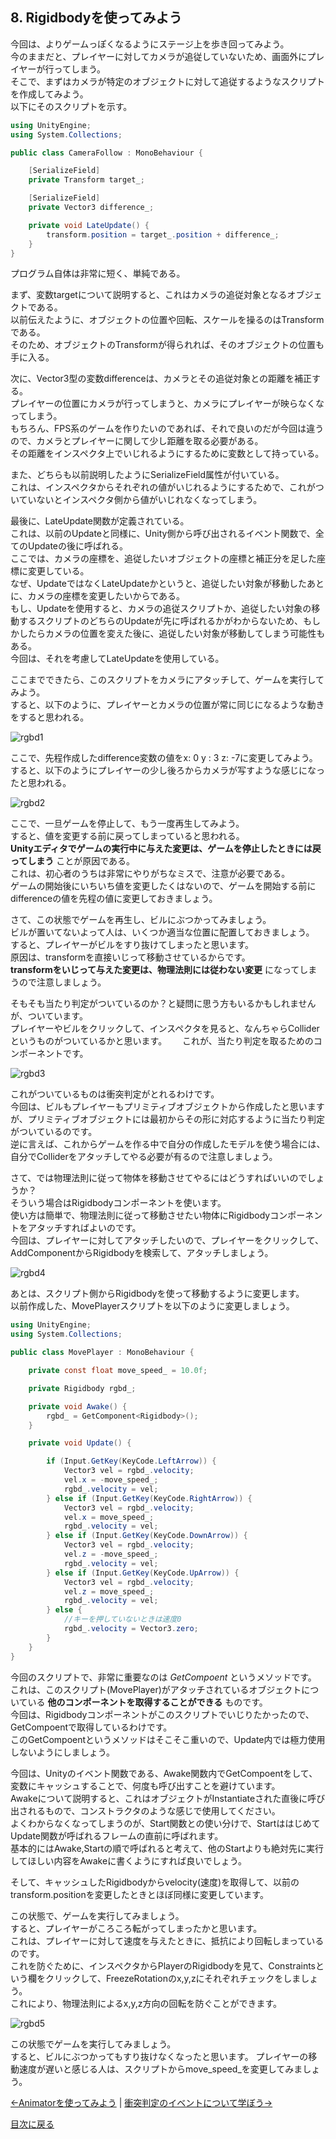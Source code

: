 ## 8. Rigidbodyを使ってみよう

今回は、よりゲームっぽくなるようにステージ上を歩き回ってみよう。  
今のままだと、プレイヤーに対してカメラが追従していないため、画面外にプレイヤーが行ってしまう。  
そこで、まずはカメラが特定のオブジェクトに対して追従するようなスクリプトを作成してみよう。  
以下にそのスクリプトを示す。  

````cs
using UnityEngine;
using System.Collections;

public class CameraFollow : MonoBehaviour {

    [SerializeField]
    private Transform target_;

    [SerializeField]
    private Vector3 difference_;

    private void LateUpdate() {
        transform.position = target_.position + difference_;
    }
}
````

プログラム自体は非常に短く、単純である。  

まず、変数targetについて説明すると、これはカメラの追従対象となるオブジェクトである。  
以前伝えたように、オブジェクトの位置や回転、スケールを操るのはTransformである。  
そのため、オブジェクトのTransformが得られれば、そのオブジェクトの位置も手に入る。  

次に、Vector3型の変数differenceは、カメラとその追従対象との距離を補正する。  
プレイヤーの位置にカメラが行ってしまうと、カメラにプレイヤーが映らなくなってしまう。  
もちろん、FPS系のゲームを作りたいのであれば、それで良いのだが今回は違うので、カメラとプレイヤーに関して少し距離を取る必要がある。  
その距離をインスペクタ上でいじれるようにするために変数として持っている。  

また、どちらも以前説明したようにSerializeField属性が付いている。  
これは、インスペクタからそれぞれの値がいじれるようにするためで、これがついていないとインスペクタ側から値がいじれなくなってしまう。  

最後に、LateUpdate関数が定義されている。  
これは、以前のUpdateと同様に、Unity側から呼び出されるイベント関数で、全てのUpdateの後に呼ばれる。  
ここでは、カメラの座標を、追従したいオブジェクトの座標と補正分を足した座標に変更している。  
なぜ、UpdateではなくLateUpdateかというと、追従したい対象が移動したあとに、カメラの座標を変更したいからである。  
もし、Updateを使用すると、カメラの追従スクリプトか、追従したい対象の移動するスクリプトのどちらのUpdateが先に呼ばれるかがわからないため、もしかしたらカメラの位置を変えた後に、追従したい対象が移動してしまう可能性もある。  
今回は、それを考慮してLateUpdateを使用している。

ここまでできたら、このスクリプトをカメラにアタッチして、ゲームを実行してみよう。  
すると、以下のように、プレイヤーとカメラの位置が常に同じになるような動きをすると思われる。  

![rgbd1](../Images/rgbd1.png)

ここで、先程作成したdifference変数の値をx: 0 y : 3 z: -7に変更してみよう。  
すると、以下のようにプレイヤーの少し後ろからカメラが写すような感じになったと思われる。  

![rgbd2](../Images/rgbd2.png)

ここで、一旦ゲームを停止して、もう一度再生してみよう。  
すると、値を変更する前に戻ってしまっていると思われる。  
**Unityエディタでゲームの実行中に与えた変更は、ゲームを停止したときには戻ってしまう** ことが原因である。  
これは、初心者のうちは非常にやりがちなミスで、注意が必要である。  
ゲームの開始後にいちいち値を変更したくはないので、ゲームを開始する前にdifferenceの値を先程の値に変更しておきましょう。　　

さて、この状態でゲームを再生し、ビルにぶつかってみましょう。  
ビルが置いてないよって人は、いくつか適当な位置に配置しておきましょう。  
すると、プレイヤーがビルをすり抜けてしまったと思います。  
原因は、transformを直接いじって移動させているからです。  
**transformをいじって与えた変更は、物理法則には従わない変更** になってしまうので注意しましょう。  

そもそも当たり判定がついているのか？と疑問に思う方もいるかもしれませんが、ついています。  
プレイヤーやビルをクリックして、インスペクタを見ると、なんちゃらColliderというものがついているかと思います。　　
これが、当たり判定を取るためのコンポーネントです。

![rgbd3](../Images/rgbd3.png)

これがついているものは衝突判定がとれるわけです。  
今回は、ビルもプレイヤーもプリミティブオブジェクトから作成したと思いますが、プリミティブオブジェクトには最初からその形に対応するように当たり判定がついているのです。  
逆に言えば、これからゲームを作る中で自分の作成したモデルを使う場合には、自分でColliderをアタッチしてやる必要が有るので注意しましょう。  

さて、では物理法則に従って物体を移動させてやるにはどうすればいいのでしょうか？  
そういう場合はRigidbodyコンポーネントを使います。  
使い方は簡単で、物理法則に従って移動させたい物体にRigidbodyコンポーネントをアタッチすればよいのです。  
今回は、プレイヤーに対してアタッチしたいので、プレイヤーをクリックして、AddComponentからRigidbodyを検索して、アタッチしましょう。  

![rgbd4](../Images/rgbd4.png)

あとは、スクリプト側からRigidbodyを使って移動するように変更します。  
以前作成した、MovePlayerスクリプトを以下のように変更しましょう。

````cs
using UnityEngine;
using System.Collections;

public class MovePlayer : MonoBehaviour {

    private const float move_speed_ = 10.0f;

    private Rigidbody rgbd_;

    private void Awake() {
        rgbd_ = GetComponent<Rigidbody>();
    }

    private void Update() {

        if (Input.GetKey(KeyCode.LeftArrow)) {
            Vector3 vel = rgbd_.velocity;
            vel.x = -move_speed_;
            rgbd_.velocity = vel;
        } else if (Input.GetKey(KeyCode.RightArrow)) {
            Vector3 vel = rgbd_.velocity;
            vel.x = move_speed_;
            rgbd_.velocity = vel;
        } else if (Input.GetKey(KeyCode.DownArrow)) {
            Vector3 vel = rgbd_.velocity;
            vel.z = -move_speed_;
            rgbd_.velocity = vel;
        } else if (Input.GetKey(KeyCode.UpArrow)) {
            Vector3 vel = rgbd_.velocity;
            vel.z = move_speed_;
            rgbd_.velocity = vel;
        } else {
            //キーを押していないときは速度0
            rgbd_.velocity = Vector3.zero;
        }
    }
}
````

今回のスクリプトで、非常に重要なのは *GetCompoent* というメソッドです。  
これは、このスクリプト(MovePlayer)がアタッチされているオブジェクトについている **他のコンポーネントを取得することができる** ものです。  
今回は、Rigidbodyコンポーネントがこのスクリプトでいじりたかったので、GetCompoentで取得しているわけです。  
このGetCompoentというメソッドはそこそこ重いので、Update内では極力使用しないようにしましょう。  

今回は、Unityのイベント関数である、Awake関数内でGetCompoentをして、変数にキャッシュすることで、何度も呼び出すことを避けています。  
Awakeについて説明すると、これはオブジェクトがInstantiateされた直後に呼び出されるもので、コンストラクタのような感じで使用してください。  
よくわからなくなってしまうのが、Start関数との使い分けで、StartははじめてUpdate関数が呼ばれるフレームの直前に呼ばれます。  
基本的にはAwake,Startの順で呼ばれると考えて、他のStartよりも絶対先に実行してほしい内容をAwakeに書くようにすれば良いでしょう。

そして、キャッシュしたRigidbodyからvelocity(速度)を取得して、以前のtransform.positionを変更したときとほぼ同様に変更しています。  

この状態で、ゲームを実行してみましょう。  
すると、プレイヤーがころころ転がってしまったかと思います。  
これは、プレイヤーに対して速度を与えたときに、抵抗により回転しまっているのです。  
これを防ぐために、インスペクタからPlayerのRigidbodyを見て、Constraintsという欄をクリックして、FreezeRotationのx,y,zにそれぞれチェックをしましょう。  
これにより、物理法則によるx,y,z方向の回転を防ぐことができます。  

![rgbd5](../Images/rgbd5.png)

この状態でゲームを実行してみましょう。  
すると、ビルにぶつかってもすり抜けなくなったと思います。
プレイヤーの移動速度が遅いと感じる人は、スクリプトからmove_speed_を変更してみましょう。

[←Animatorを使ってみよう](./UseAnimator.md) | [衝突判定のイベントについて学ぼう→](./LearnBounds.md)

[目次に戻る](../../README.md)  
